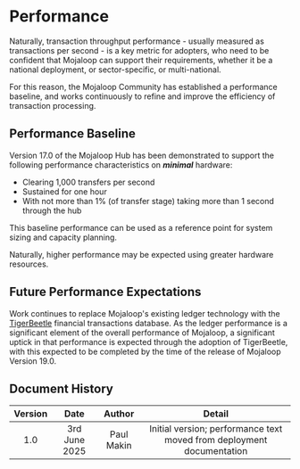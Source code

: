 # Performance
Naturally, transaction throughput performance - usually measured as transactions per second - is a key metric for adopters, who need to be confident that Mojaloop can support their requirements, whether it be a national deployment, or sector-specific, or multi-national.

For this reason, the Mojaloop Community has established a performance baseline, and works continuously to refine and improve the efficiency of transaction processing.

## Performance Baseline

Version 17.0 of the Mojaloop Hub has been demonstrated to support the following performance characteristics on ***minimal*** hardware:

- Clearing 1,000 transfers per second
- Sustained for one hour
- With not more than 1% (of transfer stage) taking more than 1 second through the hub

This baseline performance can be used as a reference point for system sizing and capacity planning.

Naturally, higher performance may be expected using greater hardware resources.

## Future Performance Expectations

Work continues to replace Mojaloop's existing ledger technology with the [TigerBeetle](https://tigerbeetle.com/) financial transactions database. As the ledger performance is a significant element of the overall performance of Mojaloop, a significant uptick in that performance is expected through the adoption of TigerBeetle, with this expected to be completed by the time of the release of Mojaloop Version 19.0.


## Document History
  |Version|Date|Author|Detail|
|:--------------:|:--------------:|:--------------:|:--------------:|
|1.0|3rd June 2025| Paul Makin|Initial version; performance text moved from deployment documentation|